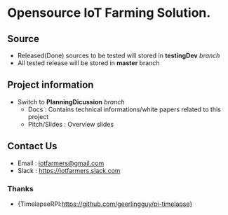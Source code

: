 # Opensource IoT Farming Solution.

## Source
* Released(Done) sources to be tested will stored in **testingDev** *branch*
* All tested release will be stored in **master** branch

## Project information
* Switch to **PlanningDicussion** *branch*
  * Docs : Contains technical informations/white papers related to this project
  * Pitch/Slides : Overview slides

## Contact Us
  * Email : iotfarmers@gmail.com
  * Slack : https://iotfarmers.slack.com
  
  
  ### Thanks
   * {TimelapseRPI:https://github.com/geerlingguy/pi-timelapse}
  
  
  
  
